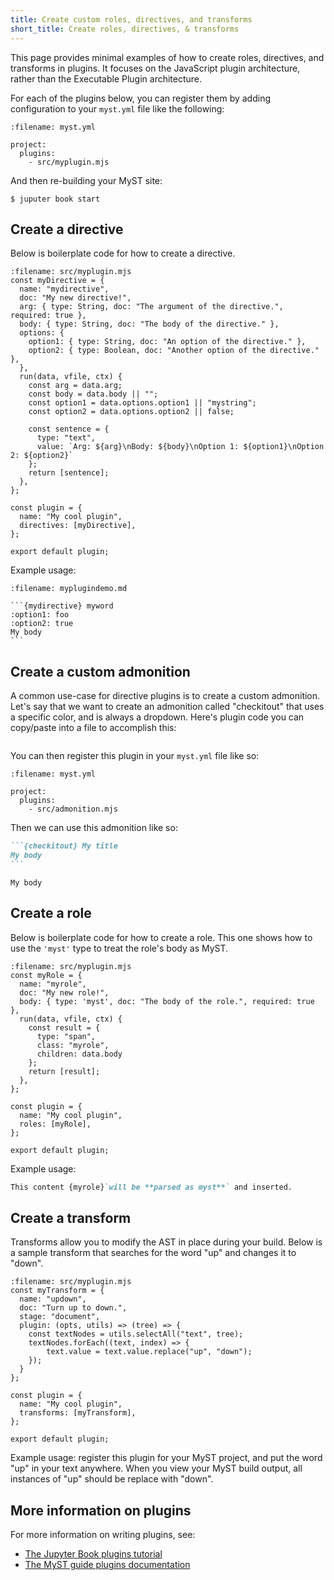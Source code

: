 ```yaml
---
title: Create custom roles, directives, and transforms
short_title: Create roles, directives, & transforms
---
```


This page provides minimal examples of how to create roles, directives, and transforms in plugins.
It focuses on the JavaScript plugin architecture, rather than the Executable Plugin architecture.

For each of the plugins below, you can register them by adding configuration to your `myst.yml` file like the following:

```{code} yaml
:filename: myst.yml

project:
  plugins:
    - src/myplugin.mjs
```

And then re-building your MyST site:

```{code} shell
$ juputer book start
```

## Create a directive

Below is boilerplate code for how to create a directive.

```{code} javascript
:filename: src/myplugin.mjs
const myDirective = {
  name: "mydirective",
  doc: "My new directive!",
  arg: { type: String, doc: "The argument of the directive.", required: true },
  body: { type: String, doc: "The body of the directive." },
  options: {
    option1: { type: String, doc: "An option of the directive." },
    option2: { type: Boolean, doc: "Another option of the directive." },
  },
  run(data, vfile, ctx) {
    const arg = data.arg;
    const body = data.body || "";
    const option1 = data.options.option1 || "mystring";
    const option2 = data.options.option2 || false;

    const sentence = {
      type: "text",
      value: `Arg: ${arg}\nBody: ${body}\nOption 1: ${option1}\nOption 2: ${option2}`
    };
    return [sentence];
  },
};

const plugin = {
  name: "My cool plugin",
  directives: [myDirective],
};

export default plugin;
```

Example usage:

````{code} markdown
:filename: myplugindemo.md

```{mydirective} myword
:option1: foo
:option2: true
My body
```
````

## Create a custom admonition

A common use-case for directive plugins is to create a custom admonition.
Let's say that we want to create an admonition called "checkitout" that uses a specific color, and is always a dropdown.
Here's plugin code you can copy/paste into a file to accomplish this:

```{literalinclude} ../src/admonition.mjs

```

You can then register this plugin in your `myst.yml` file like so:

```{code} yaml
:filename: myst.yml

project:
  plugins:
    - src/admonition.mjs
```

Then we can use this admonition like so:

````markdown
```{checkitout} My title
My body
```
````

```{checkitout} My title
My body
```

## Create a role

Below is boilerplate code for how to create a role.
This one shows how to use the `'myst'` type to treat the role's body as MyST.

```{code} javascript
:filename: src/myplugin.mjs
const myRole = {
  name: "myrole",
  doc: "My new role!",
  body: { type: 'myst', doc: "The body of the role.", required: true },
  run(data, vfile, ctx) {
    const result = {
      type: "span",
      class: "myrole",
      children: data.body
    };
    return [result];
  },
};

const plugin = {
  name: "My cool plugin",
  roles: [myRole],
};

export default plugin;
```

Example usage:

```markdown
This content {myrole}`will be **parsed as myst**` and inserted.
```

## Create a transform

Transforms allow you to modify the AST in place during your build.
Below is a sample transform that searches for the word "up" and changes it to "down".

```{code} javascript
:filename: src/myplugin.mjs
const myTransform = {
  name: "updown",
  doc: "Turn up to down.",
  stage: "document",
  plugin: (opts, utils) => (tree) => {
    const textNodes = utils.selectAll("text", tree);
    textNodes.forEach((text, index) => {
        text.value = text.value.replace("up", "down");
    });
  }
};

const plugin = {
  name: "My cool plugin",
  transforms: [myTransform],
};

export default plugin;
```

Example usage: register this plugin for your MyST project, and put the word "up" in your text anywhere.
When you view your MyST build output, all instances of "up" should be replace with "down".

## More information on plugins

For more information on writing plugins, see:

- [The Jupyter Book plugins tutorial](./plugins.md)
- [The MyST guide plugins documentation](xref:guide/plugins)
